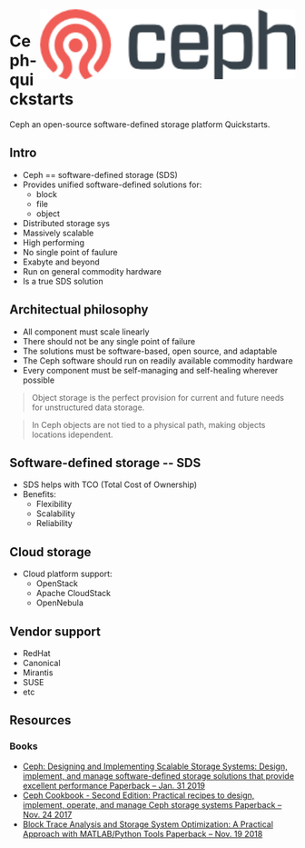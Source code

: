 <img src="./assets/Ceph_logo.png" alt="Ceph logo" style="width: 450px;" align="right">

# Ceph-quickstarts
Ceph  an open-source software-defined storage platform Quickstarts.

## Intro
- Ceph == software-defined storage (SDS)
- Provides unified software-defined solutions for: 
    - block
    - file
    - object
- Distributed storage sys
- Massively scalable
- High performing
- No single point of faulure
- Exabyte and beyond
- Run on general commodity hardware
- Is a true SDS solution

## Architectual philosophy
- All component must scale linearly
- There should not be any single point of failure
- The solutions must be software-based, open source, and adaptable
- The Ceph software should run on readily available commodity hardware
- Every component must be self-managing and self-healing wherever possible

> Object storage is the perfect provision for current and future needs for unstructured data storage.

> In Ceph objects are not tied to a physical path, making objects locations idependent.

## Software-defined storage -- SDS
- SDS helps with TCO (Total Cost of Ownership)
- Benefits: 
    - Flexibility
    - Scalability
    - Reliability

## Cloud storage
- Cloud platform support: 
    - OpenStack
    - Apache CloudStack
    - OpenNebula

## Vendor support
- RedHat
- Canonical
- Mirantis
- SUSE
- etc

## Resources
### Books
- [Ceph: Designing and Implementing Scalable Storage Systems: Design, implement, and manage software-defined storage solutions that provide excellent performance Paperback – Jan. 31 2019](https://www.amazon.ca/gp/product/1788295412/ref=ppx_yo_dt_b_asin_title_o00_s00?ie=UTF8&psc=1)
- [Ceph Cookbook - Second Edition: Practical recipes to design, implement, operate, and manage Ceph storage systems Paperback – Nov. 24 2017](https://www.amazon.ca/gp/product/1788391063/ref=ppx_yo_dt_b_asin_title_o00_s00?ie=UTF8&psc=1)
- [Block Trace Analysis and Storage System Optimization: A Practical Approach with MATLAB/Python Tools Paperback – Nov. 19 2018](https://www.amazon.ca/gp/product/148423927X/ref=ppx_yo_dt_b_asin_title_o00_s00?ie=UTF8&psc=1)
